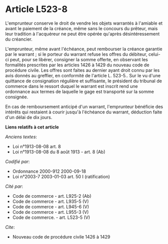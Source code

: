 # Article L523-8

L'emprunteur conserve le droit de vendre les objets warrantés à l'amiable et avant le paiement de la créance, même sans le
concours du prêteur, mais leur tradition à l'acquéreur ne peut être opérée qu'après désintéressement du créancier.

L'emprunteur, même avant l'échéance, peut rembourser la créance garantie par le warrant ; si le porteur du warrant refuse les
offres du débiteur, celui-ci peut, pour se libérer, consigner la somme offerte, en observant les formalités prescrites par
les articles 1426 à 1429 du nouveau code de procédure civile. Les offres sont faites au dernier ayant droit connu par les
avis donnés au greffier, en conformité de l'article L. 523-5.. Sur le vu d'une quittance de consignation régulière et
suffisante, le président du tribunal de commerce dans le ressort duquel le warrant est inscrit rend une ordonnance aux termes
de laquelle le gage est transporté sur la somme consignée.

En cas de remboursement anticipé d'un warrant, l'emprunteur bénéficie des intérêts qui restaient à courir jusqu'à l'échéance
du warrant, déduction faite d'un délai de dix jours.

**Liens relatifs à cet article**

_Anciens textes_:

  - Loi n°1913-08-08 art. 8
  - Loi n°1913-08-08 du 8 août 1913 - art. 8 (Ab)

_Codifié par_:

  - Ordonnance 2000-912 2000-09-18
  - Loi n°2003-7 2003-01-03 art. 50 I (ratification)

_Cité par_:

  - Code de commerce - art. L925-2 (Ab)
  - Code de commerce - art. L935-5 (V)
  - Code de commerce - art. L945-6 (V)
  - Code de commerce - art. L955-3 (V)
  - Code de commerce. - art. L523-5 (V)

_Cite_:

  - Nouveau code de procédure civile 1426 à 1429

